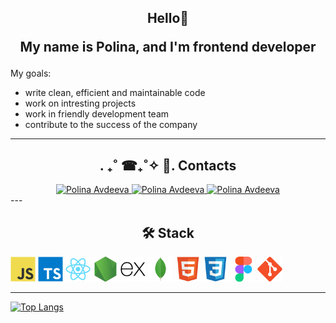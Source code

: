 <h2 align="center">
<p>Hello👋</p>
<p>My name is Polina, and I'm frontend developer</p>
</h2>

My goals:

* write clean, efficient and maintainable code
* work on intresting projects
* work in friendly development team
* contribute to the success of the company
---
<h2 align="center">. ₊˚ ☎︎₊˚✧ ﾟ. Contacts</h2>
<div align="center">
  <a href="mailto:polinaavdeeva55@gmail.com" target="_blank">
    <img src="https://www.svgrepo.com/show/415213/email-files-letter.svg" alt="Polina Avdeeva" height="40" width="40">
  </a>
  <a href="https://t.me/pioqxx" target="_blank">
    <img src="https://www.svgrepo.com/show/452115/telegram.svg" alt="Polina Avdeeva" height="40" width="40">
  </a>
  <a href="https://vk.com/polinaavdeeva">
    <img src="https://www.svgrepo.com/show/331634/vk-v2.svg" alt="Polina Avdeeva" width="40" height="40"/>
  </a>
</div>
---
<h2 align="center">🛠️ Stack</h2>

<img src="https://github.com/devicons/devicon/blob/master/icons/javascript/javascript-original.svg" style="width:40px; height:40px;"/>
<img src="https://github.com/devicons/devicon/blob/master/icons/typescript/typescript-original.svg" style="width:40px; height:40px;"/>
<img src="https://github.com/devicons/devicon/blob/master/icons/react/react-original.svg" style="width:40px; height:40px;"/>
<img src="https://github.com/devicons/devicon/blob/master/icons/nodejs/nodejs-original.svg" style="width:40px; height:40px;"/>
<img src="https://github.com/devicons/devicon/blob/master/icons/express/express-original.svg" style="width:40px; height:40px;"/>
<img src="https://github.com/devicons/devicon/blob/master/icons/mongodb/mongodb-original.svg" style="width:40px; height:40px;"/>
<img src="https://github.com/devicons/devicon/blob/master/icons/html5/html5-original.svg" style="width:40px; height:40px;"/>
<img src="https://github.com/devicons/devicon/blob/master/icons/css3/css3-original.svg" style="width:40px; height:40px;"/>
<img src="https://github.com/devicons/devicon/blob/master/icons/figma/figma-original.svg" style="width:40px; height:40px;"/>
<img src="https://github.com/devicons/devicon/blob/master/icons/git/git-original.svg" style="width:40px; height:40px;"/>

---
[![Top Langs](https://github-readme-stats.vercel.app/api/top-langs/?username=anuraghazra)](https://github.com/anuraghazra/github-readme-stats)
